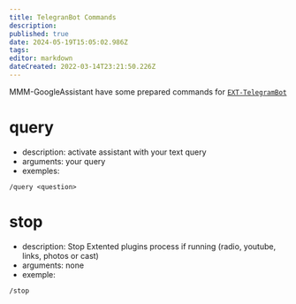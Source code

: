 ```yaml
---
title: TelegranBot Commands
description: 
published: true
date: 2024-05-19T15:05:02.986Z
tags: 
editor: markdown
dateCreated: 2022-03-14T23:21:50.226Z
---
```


MMM-GoogleAssistant have some prepared commands for [`EXT-TelegramBot`](https://github.com/bugsounet/EXT-TelegramBot)

# query
 - description: activate assistant with your text query
 - arguments: your query
 - exemples:
```
/query <question>
```

# stop
 - description: Stop Extented plugins process if running (radio, youtube, links, photos or cast)
 - arguments: none
 - exemple:
```
/stop
```

